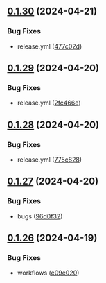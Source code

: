 ## [0.1.30](https://github.com/asdotdev/react-list/compare/v0.1.29...v0.1.30) (2024-04-21)


### Bug Fixes

* release.yml ([477c02d](https://github.com/asdotdev/react-list/commit/477c02df230e64b1f41399f9e74377f6d69a816f))



## [0.1.29](https://github.com/asdotdev/react-list/compare/v0.1.28...v0.1.29) (2024-04-20)


### Bug Fixes

* release.yml ([2fc466e](https://github.com/asdotdev/react-list/commit/2fc466ecbc33726fbeecc3cff07126ff61f59f61))



## [0.1.28](https://github.com/asdotdev/react-list/compare/v0.1.27...v0.1.28) (2024-04-20)


### Bug Fixes

* release.yml ([775c828](https://github.com/asdotdev/react-list/commit/775c82858bc57dd8e515cd8e7f1c11c2f67baf7b))



## [0.1.27](https://github.com/asdotdev/react-list/compare/v0.1.26...v0.1.27) (2024-04-20)


### Bug Fixes

* bugs ([96d0f32](https://github.com/asdotdev/react-list/commit/96d0f322cb075122202dd7227809e42336afa66f))



## [0.1.26](https://github.com/asdotdev/react-list/compare/v0.1.25...v0.1.26) (2024-04-19)


### Bug Fixes

* workflows ([e09e020](https://github.com/asdotdev/react-list/commit/e09e0205fd6c4d9a646691f01bda6270db707b58))



